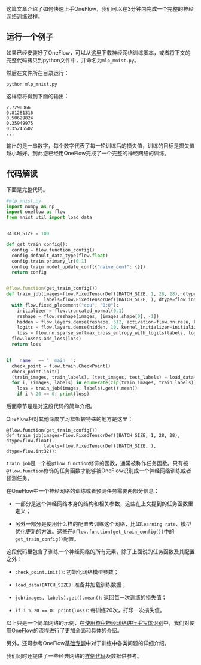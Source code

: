这篇文章介绍了如何快速上手OneFlow，我们可以在3分钟内完成一个完整的神经网络训练过程。

## 运行一个例子
如果已经安装好了OneFlow，可以从[这里](mlp_mnist.py)下载神经网络训练脚本，或者将下文的完整代码拷贝到python文件中，并命名为`mlp_mnist.py`。

然后在文件所在目录运行：

```
python mlp_mnist.py
```

这样您将得到下面的输出：
```
2.7290366
0.81281316
0.50629824
0.35949975
0.35245502
...
```

输出的是一串数字，每个数字代表了每一轮训练后的损失值，训练的目标是损失值越小越好。到此您已经用OneFlow完成了一个完整的神经网络的训练。

## 代码解读
下面是完整代码。
```python
#mlp_mnist.py
import numpy as np
import oneflow as flow
from mnist_util import load_data


BATCH_SIZE = 100

def get_train_config():
  config = flow.function_config()
  config.default_data_type(flow.float)
  config.train.primary_lr(0.1)
  config.train.model_update_conf({"naive_conf": {}})
  return config


@flow.function(get_train_config())
def train_job(images=flow.FixedTensorDef((BATCH_SIZE, 1, 28, 28), dtype=flow.float),
              labels=flow.FixedTensorDef((BATCH_SIZE, ), dtype=flow.int32)):
  with flow.fixed_placement("cpu", "0:0"):
    initializer = flow.truncated_normal(0.1)
    reshape = flow.reshape(images, [images.shape[0], -1])
    hidden = flow.layers.dense(reshape, 512, activation=flow.nn.relu, kernel_initializer=initializer)
    logits = flow.layers.dense(hidden, 10, kernel_initializer=initializer)
    loss = flow.nn.sparse_softmax_cross_entropy_with_logits(labels, logits)
  flow.losses.add_loss(loss)
  return loss


if __name__ == '__main__':
  check_point = flow.train.CheckPoint()
  check_point.init()
  (train_images, train_labels), (test_images, test_labels) = load_data(BATCH_SIZE)
  for i, (images, labels) in enumerate(zip(train_images, train_labels)):
    loss = train_job(images, labels).get().mean()
    if i % 20 == 0: print(loss)
```

后面章节是是对这段代码的简单介绍。

OneFlow相对其他深度学习框架较特殊的地方是这里：
```
@flow.function(get_train_config())
def train_job(images=flow.FixedTensorDef((BATCH_SIZE, 1, 28, 28), dtype=flow.float),
              labels=flow.FixedTensorDef((BATCH_SIZE, ), dtype=flow.int32)):
```
`train_job`是一个被`@flow.function`修饰的函数，通常被称作任务函数。只有被`@flow.function`修饰的任务函数才能够被OneFlow识别成一个神经网络训练或者预测任务。

在OneFlow中一个神经网络的训练或者预测任务需要两部分信息：

* 一部分是这个神经网络本身的结构和相关参数，这些在上文提到的任务函数里定义；

* 另外一部分是使用什么样的配置去训练这个网络，比如`learning rate`、模型优化更新的方法。这些在`@flow.function(get_train_config())`中的`get_train_config()`配置。

这段代码里包含了训练一个神经网络的所有元素，除了上面说的任务函数及其配置之外：

- `check_point.init()`: 初始化网络模型参数；

- `load_data(BATCH_SIZE)`: 准备并加载训练数据；

- `job(images, labels).get().mean()`: 返回每一次训练的损失值；

- `if i % 20 == 0: print(loss)`: 每训练20次，打印一次损失值。

以上只是一个简单网络的示例，在[使用卷积神经网络进行手写体识别](lenet_mnist.md)中，我们对使用OneFlow的流程进行了更加全面和具体的介绍。

另外，还可参考OneFlow[基础专题](link)中对于训练中各类问题的详细介绍。

我们同时还提供了一些经典网络的[样例代码](link)及数据供参考。




